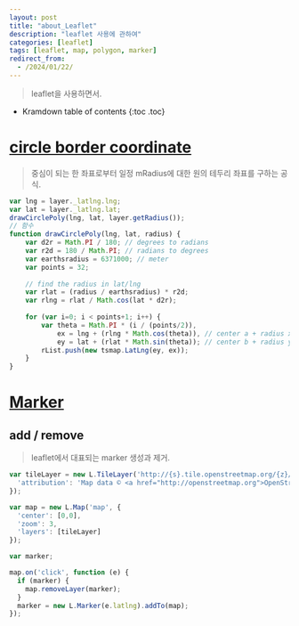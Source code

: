 ```yaml
---
layout: post
title: "about_Leaflet"
description: "leaflet 사용에 관하여"
categories: [leaflet]
tags: [leaflet, map, polygon, marker]
redirect_from:
  - /2024/01/22/
---
```


> leaflet을 사용하면서.

* Kramdown table of contents
{:toc .toc}

# <ins>circle border coordinate</ins>
> 중심이 되는 한 좌표로부터 일정 mRadius에 대한 원의 테두리 좌표를 구하는 공식.

~~~js
var lng = layer._latlng.lng;
var lat = layer._latlng.lat;
drawCirclePoly(lng, lat, layer.getRadius());
// 함수
function drawCirclePoly(lng, lat, radius) {
	var d2r = Math.PI / 180; // degrees to radians
	var r2d = 180 / Math.PI; // radians to degrees
	var earthsradius = 6371000; // meter
	var points = 32;
					
	// find the radius in lat/lng
	var rlat = (radius / earthsradius) * r2d;
	var rlng = rlat / Math.cos(lat * d2r);
					
	for (var i=0; i < points+1; i++) {
		var theta = Math.PI * (i / (points/2)),
			ex = lng + (rlng * Math.cos(theta)), // center a + radius x * cos(theta)
			ey = lat + (rlat * Math.sin(theta)); // center b + radius y * sin(theta)
		rList.push(new tsmap.LatLng(ey, ex));
	}
}
~~~


# <ins>Marker</ins>
## add / remove
> leaflet에서 대표되는 marker 생성과 제거.

~~~js
var tileLayer = new L.TileLayer('http://{s}.tile.openstreetmap.org/{z}/{x}/{y}.png', {
  'attribution': 'Map data © <a href="http://openstreetmap.org">OpenStreetMap</a> contributors'
});

var map = new L.Map('map', {
  'center': [0,0],
  'zoom': 3,
  'layers': [tileLayer]
});

var marker;

map.on('click', function (e) {
  if (marker) {
    map.removeLayer(marker);
  }
  marker = new L.Marker(e.latlng).addTo(map);
});
~~~
